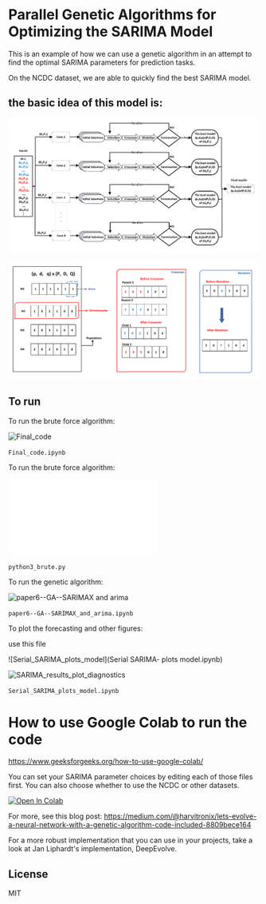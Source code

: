 # Parallel Genetic Algorithms for Optimizing the SARIMA Model

This is an example of how we can use a genetic algorithm in an attempt to find the optimal SARIMA parameters for prediction tasks. 

On the NCDC dataset, we are able to quickly find the best SARIMA model. 

## the basic idea of this model is:

![GA_ARIMA_Parallel2](GA_ARIMA_Parallel2.png)

![GA_ARIMA_Parallel3](GA_ARIMA_Parallel3.png)


## To run

To run the brute force algorithm:

![Final_code](Final_code.ipynb)

```Final_code.ipynb```

To run the brute force algorithm:

![python3 brute](python3_brute.py)

```python3_brute.py```

To run the genetic algorithm:

![paper6--GA--SARIMAX and arima](paper6--GA--SARIMAX_and_arima.ipynb)

```paper6--GA--SARIMAX_and_arima.ipynb```

 To plot the forecasting and other figures:
 
 use this file
 
  ![Serial_SARIMA_plots_model](Serial SARIMA- plots model.ipynb)
  
 ![SARIMA_results_plot_diagnostics](SARIMA_results_plot_diagnostics.png)
 
 
```Serial_SARIMA_plots_model.ipynb```

# How to use Google Colab to run the code

https://www.geeksforgeeks.org/how-to-use-google-colab/

You can set your SARIMA parameter choices by editing each of those files first. You can also choose whether to use the NCDC or other datasets. 

[![Open In Colab](https://colab.research.google.com/assets/colab-badge.svg)](https://github.com/ibrahim85/Genetic-Alg-and-SARIMA/blob/master/Genetic%20Alg%20and%20SARIMA/Serial%20SARIMA-%20plots%20model.ipynb)

For more, see this blog post: https://medium.com/@harvitronix/lets-evolve-a-neural-network-with-a-genetic-algorithm-code-included-8809bece164

For a more robust implementation that you can use in your projects, take a look at Jan Liphardt's implementation, DeepEvolve.

## License

MIT


